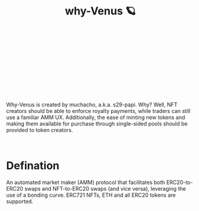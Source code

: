 #  <br/> <br/>  <br/> <p align="center"> why-Venus &#129680; </p> <br/> <br/>  <br/> 

<br/>
<br/>
<br/>

<p>Why-Venus is created by muchacho, a.k.a. s29-papi. Why? Well, NFT creators should be able to enforce royalty payments, while traders can still use a familiar AMM UX. Additionally, the ease of minting new tokens and making them available for purchase through single-sided pools should be provided to token creators. </p>

<br/>

<h1>Defination</h1>

An automated market maker (AMM) protocol that facilitates both ERC20-to-ERC20 swaps and NFT-to-ERC20 swaps (and vice versa), leveraging the use of a bonding curve. ERC721 NFTs, ETH and all ERC20 tokens are supported. 
